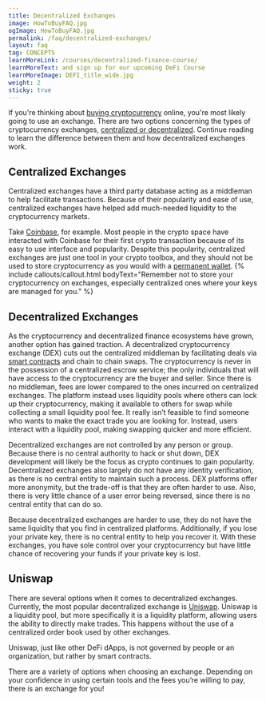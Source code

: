 ```yaml
---
title: Decentralized Exchanges
image: HowToBuyFAQ.jpg
ogImage: HowToBuyFAQ.jpg
permalink: /faq/decentralized-exchanges/
layout: faq
tag: CONCEPTS
learnMoreLink: /courses/decentralized-finance-course/
learnMoreText: and sign up for our upcoming DeFi Course
learnMoreImage: DEFI_title_wide.jpg
weight: 2
sticky: true
---
```

<span>If you're thinking about <a href="/faq/how-to-buy-bitcoin/" target="_blank">buying cryptocurrency</a> online, you're most likely going to use an exchange. There are two options concerning the types of cryptocurrency exchanges, <a href="/faq/what-is-decentralization/" target="_blank">centralized or decentralized</a>. Continue reading to learn the difference between them and how decentralized exchanges work.</span>
<h2>Centralized Exchanges</h2>
<span>Centralized exchanges have a third party database acting as a middleman to help facilitate transactions. Because of their popularity and ease of use, centralized exchanges have helped add much-needed liquidity to the cryptocurrency markets.</span>

<span>Take <a href="https://www.coinbase.com/" target="_blank">Coinbase</a>, for example. Most people in the crypto space have interacted with Coinbase for their first crypto transaction because of its easy to use interface and popularity. Despite this popularity, centralized exchanges are just one tool in your crypto toolbox, and they should not be used to store cryptocurrency as you would with a <a href="/faq/cryptocurrency-wallets/" target="_blank">permanent wallet</a>.</span>
{% include callouts/callout.html
	bodyText="Remember not to store your cryptocurrency on exchanges, especially centralized ones where your keys are managed for you."
%}
<h2>Decentralized Exchanges</h2>
<span>As the cryptocurrency and decentralized finance ecosystems have grown, another option has gained traction. A decentralized cryptocurrency exchange (DEX) cuts out the centralized middleman by facilitating deals via <a href="/courses/ethereum-101-blockchain-beyond-bitcoin/2/smart-contracts/" target="_blank">smart contracts</a> and chain to chain swaps. The cryptocurrency is never in the possession of a centralized escrow service; the only individuals that will have access to the cryptocurrency are the buyer and seller. Since there is no middleman, fees are lower compared to the ones incurred on centralized exchanges. The platform instead uses liquidity pools where others can lock up their cryptocurrency, making it available to others for swap while collecting a small liquidity pool fee. It really isn’t feasible to find someone who wants to make the exact trade you are looking for. Instead, users interact with a liquidity pool, making swapping quicker and more efficient.</span>

<span>Decentralized exchanges are not controlled by any person or group. Because there is no central authority to hack or shut down, DEX development will likely be the focus as crypto continues to gain popularity. Decentralized exchanges also largely do not have any identity verification, as there is no central entity to maintain such a process. DEX platforms offer more anonymity, but the trade-off is that they are often harder to use. Also, there is very little chance of a user error being reversed, since there is no central entity that can do so.</span>

<span>Because decentralized exchanges are harder to use, they do not have the same liquidity that you find in centralized platforms. Additionally, if you lose your private key, there is no central entity to help you recover it. With these exchanges, you have sole control over your cryptocurrency but have little chance of recovering your funds if your private key is lost.</span>
<h2>Uniswap</h2>
<span>There are several options when it comes to decentralized exchanges. Currently, the most popular decentralized exchange is <a href="https://uniswap.org/" target="_blank">Uniswap</a>.</span>
<span>Uniswap is a liquidity pool, but more specifically it is a liquidity platform, allowing users the ability to directly make trades. This happens without the use of a centralized order book used by other exchanges.</span>

<span>Uniswap, just like other DeFi dApps, is not governed by people or an organization, but rather by smart contracts.</span>

<span>There are a variety of options when choosing an exchange. Depending on your confidence in using certain tools and the fees you’re willing to pay, there is an exchange for you!</span>
